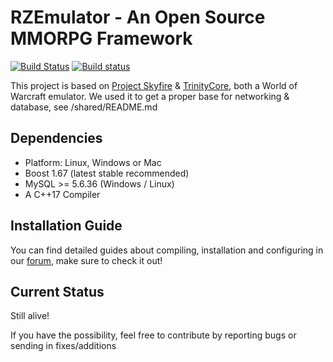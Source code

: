 # RZEmulator - An Open Source MMORPG Framework

[![Build Status](https://travis-ci.org/NGemity/RZEmulator.svg?branch=master)](https://travis-ci.org/NGemity/RZEmulator) 
[![Build status](https://ci.appveyor.com/api/projects/status/8miy91jklmbuxrmb?svg=true)](https://ci.appveyor.com/project/NGemity/rzemulator)

This project is based on [Project Skyfire](https://github.com/ProjectSkyfire/SkyFire.548) & [TrinityCore](https://github.com/TrinityCore/TrinityCore), both a World of Warcraft emulator.
We used it to get a proper base for networking & database, see /shared/README.md 

## Dependencies
* Platform: Linux, Windows or Mac
* Boost 1.67 (latest stable recommended)
* MySQL >= 5.6.36 (Windows / Linux)
* A C++17 Compiler

## Installation Guide
You can find detailed guides about compiling, installation and configuring in our [forum](https://www.ngemity.org/viewforum.php?f=12), make sure to check it out!

## Current Status
Still alive!

If you have the possibility, feel free to contribute by reporting bugs or sending in fixes/additions
 